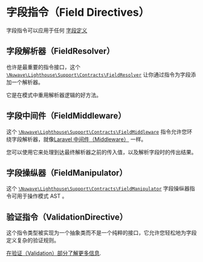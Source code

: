 # 字段指令（Field Directives）

字段指令可以应用于任何 [字段定义](https://graphql.github.io/graphql-spec/June2018/#FieldDefinition)

## 字段解析器（FieldResolver）

也许是最重要的指令接口，这个 [`\Nuwave\Lighthouse\Support\Contracts\FieldResolver`](https://github.com/nuwave/lighthouse/tree/master/src/Support/Contracts/FieldResolver.php)
让你通过指令为字段添加一个解析器。

它是在模式中重用解析器逻辑的好方法。

## 字段中间件（FieldMiddleware）

这个 [`\Nuwave\Lighthouse\Support\Contracts\FieldMiddleware`](https://github.com/nuwave/lighthouse/tree/master/src/Support/Contracts/FieldMiddleware.php) 指令允许您环绕字段解析器，就像[Laravel 中间件（Middleware）](https://laravel.com/docs/middleware) 一样。

您可以使用它来处理到达最终解析器之前的传入值，以及解析字段时的传出结果。

## 字段操纵器（FieldManipulator）

这个 [`\Nuwave\Lighthouse\Support\Contracts\FieldManipulator`](https://github.com/nuwave/lighthouse/tree/master/src/Support/Contracts/FieldManipulator.php)
字段操纵器指令可用于操作模式 AST 。

## 验证指令（ValidationDirective）

这个指令类型被实现为一个抽象类而不是一个纯粹的接口，它允许您轻松地为字段定义复杂的验证规则。

[在验证（Validation）部分了解更多信息](../security/validation.md#validate-fields).
